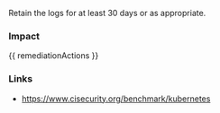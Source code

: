 
Retain the logs for at least 30 days or as appropriate.

### Impact
<!-- Add Impact here -->

<!-- DO NOT CHANGE -->
{{ remediationActions }}

### Links
- https://www.cisecurity.org/benchmark/kubernetes


